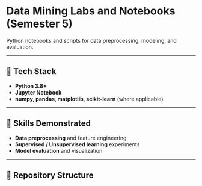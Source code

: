 # Data Mining Labs and Notebooks (Semester 5)

Python notebooks and scripts for data preprocessing, modeling, and evaluation.

---

## 🚀 Tech Stack
- **Python 3.8+**
- **Jupyter Notebook**
- **numpy, pandas, matplotlib, scikit-learn** (where applicable)

---

## 🧩 Skills Demonstrated
- **Data preprocessing** and feature engineering  
- **Supervised / Unsupervised learning** experiments  
- **Model evaluation** and visualization  

---

## 📂 Repository Structure

